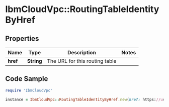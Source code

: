 # IbmCloudVpc::RoutingTableIdentityByHref

## Properties

Name | Type | Description | Notes
------------ | ------------- | ------------- | -------------
**href** | **String** | The URL for this routing table | 

## Code Sample

```ruby
require 'IbmCloudVpc'

instance = IbmCloudVpc::RoutingTableIdentityByHref.new(href: https://us-south.iaas.cloud.ibm.com/v1/vpcs/982d72b7-db1b-4606-afb2-ed6bd4b0bed1/routing_tables/6885e83f-03b2-4603-8a86-db2a0f55c840)
```


